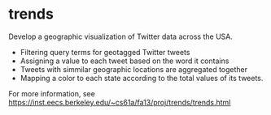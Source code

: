trends
======

Develop a geographic visualization of Twitter data across the USA.
- Filtering query terms for  geotagged Twitter tweets
- Assigning a value to each tweet based on the word it contains
- Tweets with simmilar geographic locations are aggregated together
- Mapping a color to each state according to the total values of its tweets.

For more information, see https://inst.eecs.berkeley.edu/~cs61a/fa13/proj/trends/trends.html

